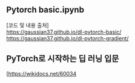 ## Pytorch basic.ipynb
[코드 및 내용 출처] </br>
https://gaussian37.github.io/dl-pytorch-basic/ </br>
https://gaussian37.github.io/dl-pytorch-gradient/


## PyTorch로 시작하는 딥 러닝 입문
[https://wikidocs.net/60034
